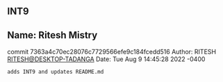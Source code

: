 ## INT9
## Name: Ritesh Mistry

commit 7363a4c70ec28076c7729566efe9c184fcedd516
Author: RITESH <RITESH@DESKTOP-TADANGA>
Date:   Tue Aug 9 14:45:28 2022 -0400

    adds INT9 and updates README.md
